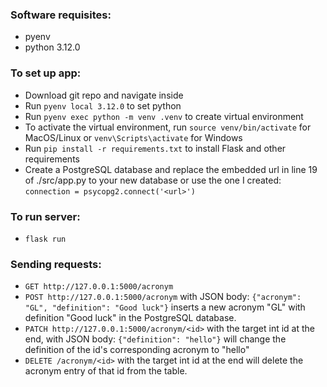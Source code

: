 ### Software requisites:
- pyenv
- python 3.12.0

### To set up app:
- Download git repo and navigate inside
- Run `pyenv local 3.12.0` to set python
- Run `pyenv exec python -m venv .venv` to create virtual environment
- To activate the virtual environment, run `source venv/bin/activate` for MacOS/Linux or `venv\Scripts\activate` for Windows
- Run `pip install -r requirements.txt` to install Flask and other requirements
- Create a PostgreSQL database and replace the embedded url in line 19 of ./src/app.py to your new database or use the one I created: `connection = psycopg2.connect('<url>')`

### To run server:
- `flask run`

### Sending requests:
- `GET http://127.0.0.1:5000/acronym`
- `POST http://127.0.0.1:5000/acronym` with JSON body: `{"acronym": "GL", "definition": "Good luck"}` inserts a new acronym "GL" with definition "Good luck" in the PostgreSQL database.
- `PATCH http://127.0.0.1:5000/acronym/<id>` with the target int id at the end, with JSON body: `{"definition": "hello"}` will change the definition of the id's corresponding acronym to "hello"
- `DELETE /acronym/<id>` with the target int id at the end will delete the acronym entry of that id from the table.